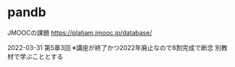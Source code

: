 # pandb
JMOOCの課題
https://platjam.jmooc.jp/database/

2022-03-31 第5章3回
※講座が終了かつ2022年廃止なので8割完成で断念
別教材で学ぶこととする
